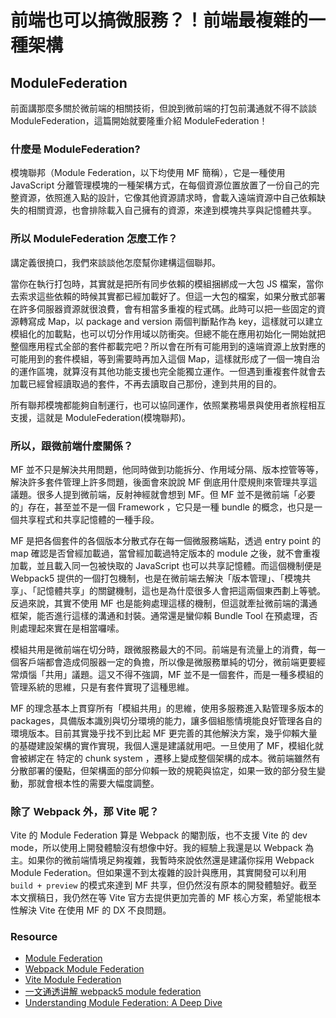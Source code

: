# 前端也可以搞微服務？！前端最複雜的一種架構

## ModuleFederation

前面講那麼多關於微前端的相關技術，但說到微前端的打包前溝通就不得不談談 ModuleFederation，這篇開始就要隆重介紹 ModuleFederation！

### 什麼是 ModuleFederation?

模塊聯邦（Module Federation，以下均使用 MF 簡稱），它是一種使用 JavaScript 分離管理模塊的一種架構方式，在每個資源位置放置了一份自己的完整資源，依照進入點的設計，它像其他資源請求時，會載入遠端資源中自己依賴缺失的相關資源，也會排除載入自己擁有的資源，來達到模塊共享與記憶體共享。

### 所以 ModuleFederation 怎麼工作？

講定義很撓口，我們來談談他怎麼幫你建構這個聯邦。

當你在執行打包時，其實就是把所有同步依賴的模組捆綁成一大包 JS 檔案，當你去索求這些依賴的時候其實都已經加載好了。但這一大包的檔案，如果分散式部署在許多伺服器資源就很浪費，會有相當多重複的程式碼。此時可以把一些固定的資源轉寫成 Map，以 package and version 兩個判斷點作為 key，這樣就可以建立模組化的加載點，也可以切分作用域以防衝突。但總不能在應用初始化一開始就把整個應用程式全部的套件都載完吧？所以會在所有可能用到的遠端資源上放對應的可能用到的套件模組，等到需要時再加入這個 Map，這樣就形成了一個一塊自治的運作區塊，就算沒有其他功能支援也完全能獨立運作。一但遇到重複套件就會去加載已經曾經讀取過的套件，不再去讀取自己那份，達到共用的目的。

所有聯邦模塊都能夠自制運行，也可以協同運作，依照業務場景與使用者旅程相互支援，這就是 ModuleFederation(模塊聯邦)。

### 所以，跟微前端什麼關係？

MF 並不只是解決共用問題，他同時做到功能拆分、作用域分隔、版本控管等等，解決許多套件管理上許多問題，後面會來說說 MF 倒底用什麼規則來管理共享這議題。很多人提到微前端，反射神經就會想到 MF。但 MF 並不是微前端「必要的」存在，甚至並不是一個 Framework ，它只是一種 bundle 的概念，也只是一個共享程式和共享記憶體的一種手段。

MF 是把各個套件的各個版本分散式存在每一個微服務端點，透過 entry point 的 map 確認是否曾經加載過，當曾經加載過特定版本的 module 之後，就不會重複加載，並且載入同一包被快取的 JavaScript 也可以共享記憶體。而這個機制便是 Webpack5 提供的一個打包機制，也是在微前端去解決「版本管理」、「模塊共享」、「記憶體共享」的關鍵機制，這也是為什麼很多人會把這兩個東西劃上等號。反過來說，其實不使用 MF 也是能夠處理這樣的機制，但這就牽扯微前端的溝通框架，能否進行這樣的溝通和封裝。通常還是蠻仰賴 Bundle Tool 在預處理，否則處理起來實在是相當囉嗦。

模組共用是微前端在切分時，跟微服務最大的不同。前端是有流量上的消費，每一個客戶端都會造成伺服器一定的負擔，所以像是微服務單純的切分，微前端更要經常煩惱「共用」議題。這又不得不強調，MF 並不是一個套件，而是一種多模組的管理系統的思維，只是有套件實現了這種思維。

MF 的理念基本上貫穿所有「模組共用」的思維，使用多服務進入點管理多版本的 packages，具備版本識別與切分環境的能力，讓多個組態情境能良好管理各自的環境版本。目前其實幾乎找不到比起 MF 更完善的其他解決方案，幾乎仰賴大量的基礎建設架構的實作實現，我個人還是建議就用吧。一旦使用了 MF，模組化就會被綁定在 特定的 chunk system ，遷移上變成整個架構的成本。微前端雖然有分散部署的優點，但架構面的部分仰賴一致的規範與協定，如果一致的部分發生變動，那就會根本性的需要大幅度調整。

### 除了 Webpack 外，那 Vite 呢？

Vite 的 Module Federation 算是 Webpack 的閹割版，也不支援 Vite 的 dev mode，所以使用上開發體驗沒有想像中好。我的經驗上我還是以 Webpack 為主。如果你的微前端情境足夠複雜，我暫時來說依然還是建議你採用 Webpack Module Federation。但如果還不到太複雜的設計與應用，其實開發可以利用 `build + preview` 的模式來達到 MF 共享，但仍然沒有原本的開發體驗好。截至本文撰稿日，我仍然在等 Vite 官方去提供更加完善的 MF 核心方案，希望能根本性解決 Vite 在使用 MF 的 DX 不良問題。

### Resource

- [Module Federation](module-federation.io)
- [Webpack Module Federation](https://webpack.js.org/concepts/module-federation/)
- [Vite Module Federation](https://github.com/originjs/vite-plugin-federation)
- [一文通透讲解 webpack5 module federation](https://juejin.cn/post/7048125682861703181)
- [Understanding Module Federation: A Deep Dive](https://scriptedalchemy.medium.com/understanding-webpack-module-federation-a-deep-dive-efe5c55bf366)
